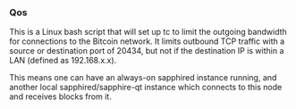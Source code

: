 ### Qos ###

This is a Linux bash script that will set up tc to limit the outgoing bandwidth for connections to the Bitcoin network. It limits outbound TCP traffic with a source or destination port of 20434, but not if the destination IP is within a LAN (defined as 192.168.x.x).

This means one can have an always-on sapphired instance running, and another local sapphired/sapphire-qt instance which connects to this node and receives blocks from it.
